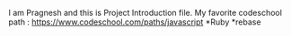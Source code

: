 I am Pragnesh and this is Project Introduction file.
My favorite codeschool path : https://www.codeschool.com/paths/javascript
*Ruby
*rebase